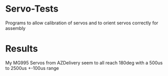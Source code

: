 # Servo-Tests
Programs to allow calibration of servos and to orient servos correctly for assembly
# Results
My MG995 Servos from AZDelivery seem to all reach 180deg with a 500us to 2500us +-100us range 
